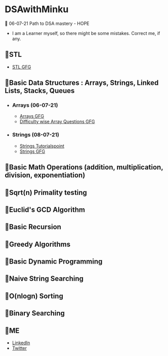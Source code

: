 # DSAwithMinku
🐰 06-07-21 Path to DSA mastery - HOPE

- I am a Learner myself, so there might be some mistakes. Correct me, if any.

## 🐰STL
- [STL GFG](https://www.geeksforgeeks.org/the-c-standard-template-library-stl/)

## 🐰Basic Data Structures : Arrays, Strings, Linked Lists, Stacks, Queues
- ### Arrays (06-07-21)
     - [Arrays GFG](https://www.geeksforgeeks.org/array-data-structure/)
     - [Difficulty wise Array Questions GFG](https://www.geeksforgeeks.org/top-50-array-coding-problems-for-interviews/)

- ### Strings (08-07-21)
     - [Strings Tutorialspoint](https://www.tutorialspoint.com/cplusplus/cpp_strings.htm)
     - [Strings GFG](https://www.geeksforgeeks.org/string-data-structure/)

## 🐰Basic Math Operations (addition, multiplication, division, exponentiation)

## 🐰Sqrt(n) Primality testing

## 🐰Euclid's GCD Algorithm

## 🐰Basic Recursion

## 🐰Greedy Algorithms

## 🐰Basic Dynamic Programming

## 🐰Naive String Searching

## 🐰O(nlogn) Sorting

## 🐰Binary Searching

## 🐰ME
- [LinkedIn](https://www.linkedin.com/in/minku-singh%F0%9F%90%B0-2943a51a5/)
- [Twitter](https://twitter.com/minkusingh_)
